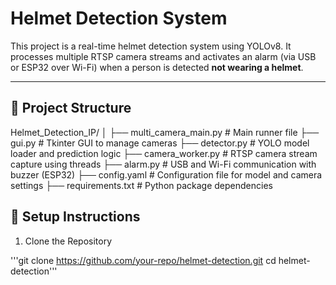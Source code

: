# Helmet Detection System

This project is a real-time helmet detection system using YOLOv8. It processes multiple RTSP camera streams and activates an alarm (via USB or ESP32 over Wi-Fi) when a person is detected **not wearing a helmet**.

---

## 📁 Project Structure

Helmet_Detection_IP/
│
├── multi_camera_main.py              # Main runner file
├── gui.py               # Tkinter GUI to manage cameras
├── detector.py          # YOLO model loader and prediction logic
├── camera_worker.py     # RTSP camera stream capture using threads
├── alarm.py             # USB and Wi-Fi communication with buzzer (ESP32)
├── config.yaml          # Configuration file for model and camera settings
├── requirements.txt     # Python package dependencies

## 🔧 Setup Instructions
1. Clone the Repository

'''git clone https://github.com/your-repo/helmet-detection.git
cd helmet-detection'''

